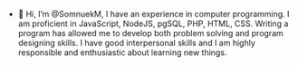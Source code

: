 - 👋 Hi, I’m @SomnuekM,
  I have an experience in computer programming. I am proficient in JavaScript, NodeJS, pgSQL, PHP, HTML, CSS. Writing a program has allowed me to develop both problem solving and program designing skills. I have good interpersonal skills and I am highly responsible and enthusiastic about learning new things.

<!---
SomnuekM/SomnuekM is a ✨ special ✨ repository because its `README.md` (this file) appears on your GitHub profile.
You can click the Preview link to take a look at your changes.
--->
